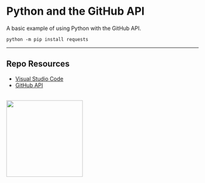 # Python and the GitHub API

A basic example of using Python with the GitHub API. 

```
python -m pip install requests
```

***

## Repo Resources

* [Visual Studio Code](https://code.visualstudio.com/) 
* [GitHub API](https://docs.github.com/en/rest)

<br>
<a href="https://codeadam.ca">
<img src="https://cdn.codeadam.ca/images@1.0.0/codeadam-logo-coloured-horizontal.png" width="200">
</a>
